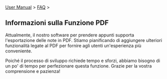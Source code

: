 [User Manual](/dragonnest/drawnote/manual/it) > [FAQ](/dragonnest/drawnote/manual/it/q_a) >

Informazioni sulla Funzione PDF
---
Attualmente, il nostro software per prendere appunti supporta l'esportazione delle note in PDF. Stiamo pianificando di aggiungere ulteriori funzionalità legate al PDF per fornire agli utenti un'esperienza più conveniente.

Poiché il processo di sviluppo richiede tempo e sforzi, abbiamo bisogno di un po' di tempo per perfezionare questa funzione. Grazie per la vostra comprensione e pazienza!